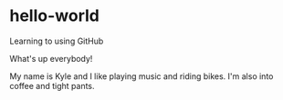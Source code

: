 # hello-world
Learning to using GitHub

What's up everybody!

My name is Kyle and I like playing music and riding bikes. I'm also into coffee and tight pants.
